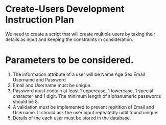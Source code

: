 # Create-Users Development Instruction Plan
We need to create a script that will create multiple users by taking their details as input and keeping the constraints in consideration.

# Parameters to be considered.
1. The information attribute of a user will be
  Name
  Age
  Sex
  Email
  Username and
  Password
2. Email and Username must be unique.
3. Password must contain at least 1 uppercase, 1 lowercase, 1 special character and 1 digit. The minimum length of alphanumeric passwords should be 8.
4. A validation must be implemented to prevent repitition of Email and Username. It should ask the user input repeatedly until found unique.
5. Details of the each user must be stored in the database.
